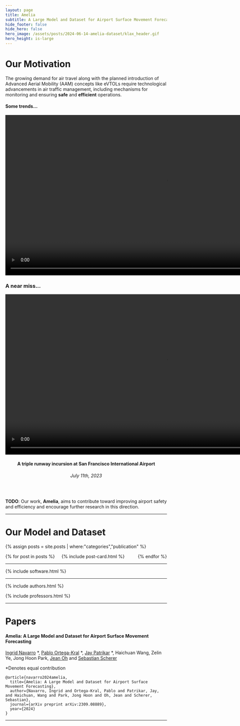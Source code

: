 ```yaml
---
layout: page
title: Amelia
subtitle: A Large Model and Dataset for Airport Surface Movement Forecasting
hide_footer: false
hide_hero: false
hero_image: /assets/posts/2024-06-14-amelia-dataset/klax_header.gif
hero_height: is-large
---
```


# Our Motivation

The growing demand for air travel along with the planned introduction of Advanced Aerial Mobility (AAM) concepts like eVTOLs require technological advancements in air traffic management, including mechanisms for monitoring and ensuring **safe** and **efficient** operations.  

#### Some trends...

<div align="center">
  <video width="1000" autoplay loop muted>
    <source src="/assets/video/trends.webm" type="video/mp4" />
  </video>
</div>

### A near miss...

<div align="center">
  <video width="1000" autoplay loop muted>
    <source src="/assets/video/sfo_incursion.webm" type="video/mp4" />
  </video>
  <h4>A triple runway incursion at San Francisco International Airport </h4>
  <h6>July 11th, 2023 </h6>
</div>

<br>


**TODO**: Our work, **Amelia**, aims to contribute toward improving airport safety and efficiency and encourage further research in this direction. 

<hr>

# Our Model and Dataset

{% assign posts = site.posts | where:"categories","publication" %}
<div class="columns is-multiline">
    {% for post in posts %}
        <div class="column is-6-desktop is-6-tablet">
            {% include post-card.html %}
        </div>
    {% endfor %}
</div>

<hr>

{% include software.html %}

<hr>

{% include authors.html %}

{% include professors.html %}

<hr>

# Papers

#### Amelia: A Large Model and Dataset for Airport Surface Movement Forecasting

[Ingrid Navarro](https://navars.xyz) *, [Pablo Ortega-Kral](https://paok-2001.github.io) *, [Jay Patrikar](https://www.jaypatrikar.me) *, Haichuan Wang, 
Zelin Ye, Jong Hoon Park, [Jean Oh](https://cmubig.github.io/team/jean_oh/) and [Sebastian Scherer](https://theairlab.org/team/sebastian/) 

*Denotes equal contribution 

<a class="button" itemprop="code" href="https://github.com/AmeliaCMU" target="_blank">
  <i class="fas fa-code fa-lg"></i>    
</a> 
<a class="button" itemprop="paper" href="https://arxiv.org/pdf/2309.08889" target="_blank">
  <i class="fas fa-file fa-lg"></i>    
</a> 

```
@article{navarro2024amelia,
  title={Amelia: A Large Model and Dataset for Airport Surface
Movement Forecasting},
  author={Navarro, Ingrid and Ortega-Kral, Pablo and Patrikar, Jay, and Haichuan, Wang and Park, Jong Hoon and Oh, Jean and Scherer, Sebastian},
  journal={arXiv preprint arXiv:2309.08889},
  year={2024}
}
```

<hr>
